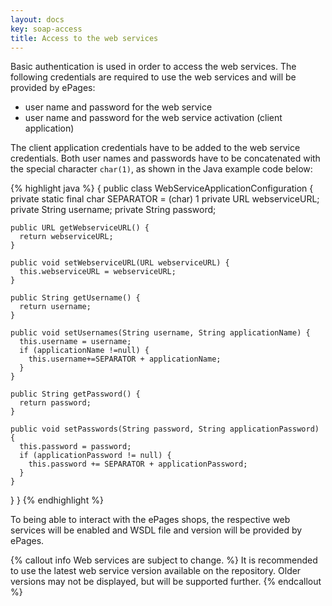 ```yaml
---
layout: docs
key: soap-access
title: Access to the web services
---
```


Basic authentication is used in order to access the web services.
The following credentials are required to use the web services and will be provided by ePages:

* user name and password for the web service
* user name and password for the web service activation (client application)

The client application credentials have to be added to the web service credentials.
Both user names and passwords have to be concatenated with the special character `char(1)`, as shown in the Java example code below:

{% highlight java %}
{
  public class WebServiceApplicationConfiguration {
    private static final char SEPARATOR = (char) 1
    private URL webserviceURL;
    private String username;
    private String password;

    public URL getWebserviceURL() {
      return webserviceURL;
    }

    public void setWebserviceURL(URL webserviceURL) {
      this.webserviceURL = webserviceURL;
    }

    public String getUsername() {
      return username;
    }

    public void setUsernames(String username, String applicationName) {
      this.username = username;
      if (applicationName !=null) {
        this.username+=SEPARATOR + applicationName;
      }
    }

    public String getPassword() {
      return password;
    }

    public void setPasswords(String password, String applicationPassword) {
      this.password = password;
      if (applicationPassword != null) {
        this.password += SEPARATOR + applicationPassword;
      }
    }
  }
}
{% endhighlight %}

To being able to interact with the ePages shops, the respective web services will be enabled and WSDL file and version will be provided by ePages.

{% callout info Web services are subject to change. %}
It is recommended to use the latest web service version available on the repository. Older versions may not be displayed, but will be supported further.
{% endcallout %}
